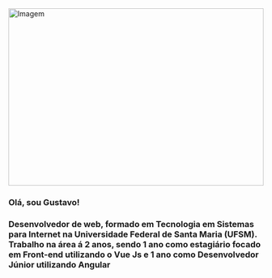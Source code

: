 <img height="350px" width="100%" src="https://c4.wallpaperflare.com/wallpaper/811/204/975/minimalism-code-wallpaper-preview.jpg" alt="Imagem" />

<h3>Olá, sou Gustavo!</h3>
<h3>Desenvolvedor de web, formado em Tecnologia em Sistemas para Internet na Universidade Federal de Santa Maria (UFSM). Trabalho na área á 2 anos, sendo 1 ano como estagiário focado em Front-end utilizando o Vue Js e 1 ano como Desenvolvedor Júnior utilizando Angular</h3>

